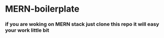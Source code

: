 # MERN-boilerplate

### if you are woking on MERN stack just clone this repo it will easy your work little bit
